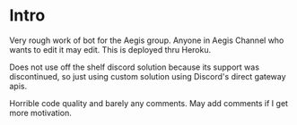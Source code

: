 # Intro

Very rough work of bot for the Aegis group. Anyone in Aegis Channel who wants to edit it may edit. This is deployed thru
Heroku.

Does not use off the shelf discord solution because its support was discontinued, so just using custom solution using
Discord's direct gateway apis.

Horrible code quality and barely any comments.
May add comments if I get more motivation.